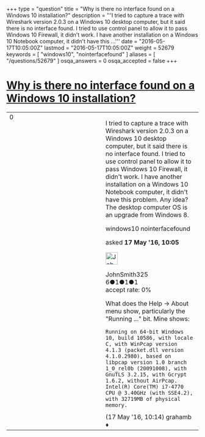 +++
type = "question"
title = "Why is there no interface found on a Windows 10 installation?"
description = '''I tried to capture a trace with Wireshark version 2.0.3 on a Windows 10 desktop computer, but it said there is no interface found. I tried to use control panel to allow it to pass Windows 10 Firewall, it didn&#x27;t work. I have another installation on a Windows 10 Notebook computer, it didn&#x27;t have this ...'''
date = "2016-05-17T10:05:00Z"
lastmod = "2016-05-17T10:05:00Z"
weight = 52679
keywords = [ "windows10", "nointerfacefound" ]
aliases = [ "/questions/52679" ]
osqa_answers = 0
osqa_accepted = false
+++

<div class="headNormal">

# [Why is there no interface found on a Windows 10 installation?](/questions/52679/why-is-there-no-interface-found-on-a-windows-10-installation)

</div>

<div id="main-body">

<div id="askform">

<table id="question-table" style="width:100%;"><colgroup><col style="width: 50%" /><col style="width: 50%" /></colgroup><tbody><tr class="odd"><td style="width: 30px; vertical-align: top"><div class="vote-buttons"><div id="post-52679-score" class="post-score" title="current number of votes">0</div><div id="favorite-count" class="favorite-count"></div></div></td><td><div id="item-right"><div class="question-body"><p>I tried to capture a trace with Wireshark version 2.0.3 on a Windows 10 desktop computer, but it said there is no interface found. I tried to use control panel to allow it to pass Windows 10 Firewall, it didn't work. I have another installation on a Windows 10 Notebook computer, it didn't have this problem. Any idea? The desktop computer OS is an upgrade from Windows 8.</p></div><div id="question-tags" class="tags-container tags">windows10 nointerfacefound</div><div id="question-controls" class="post-controls"></div><div class="post-update-info-container"><div class="post-update-info post-update-info-user"><p>asked <strong>17 May '16, 10:05</strong></p><img src="https://secure.gravatar.com/avatar/22769c126211a728df8995bdf43dcd82?s=32&amp;d=identicon&amp;r=g" class="gravatar" width="32" height="32" alt="JohnSmith325&#39;s gravatar image" /><p>JohnSmith325<br />
<span class="score" title="6 reputation points">6</span><span title="1 badges"><span class="badge1">●</span><span class="badgecount">1</span></span><span title="1 badges"><span class="silver">●</span><span class="badgecount">1</span></span><span title="1 badges"><span class="bronze">●</span><span class="badgecount">1</span></span><br />
<span class="accept_rate" title="Rate of the user&#39;s accepted answers">accept rate:</span> <span title="JohnSmith325 has no accepted answers">0%</span></p></div></div><div id="comments-container-52679" class="comments-container"><span id="52680"></span><div id="comment-52680" class="comment"><div id="post-52680-score" class="comment-score"></div><div class="comment-text"><p>What does the Help -&gt; About menu show, particularly the "Running ..." bit. Mine shows:</p><pre><code>Running on 64-bit Windows 10, build 10586, with locale C, with WinPcap version
4.1.3 (packet.dll version 4.1.0.2980), based on libpcap version 1.0 branch
1_0_rel0b (20091008), with GnuTLS 3.2.15, with Gcrypt 1.6.2, without AirPcap.
Intel(R) Core(TM) i7-4770 CPU @ 3.40GHz (with SSE4.2), with 32719MB of physical memory.</code></pre></div><div id="comment-52680-info" class="comment-info"><span class="comment-age">(17 May '16, 10:14)</span> grahamb ♦</div></div></div><div id="comment-tools-52679" class="comment-tools"></div><div class="clear"></div><div id="comment-52679-form-container" class="comment-form-container"></div><div class="clear"></div></div></td></tr></tbody></table>

</div>

</div>

